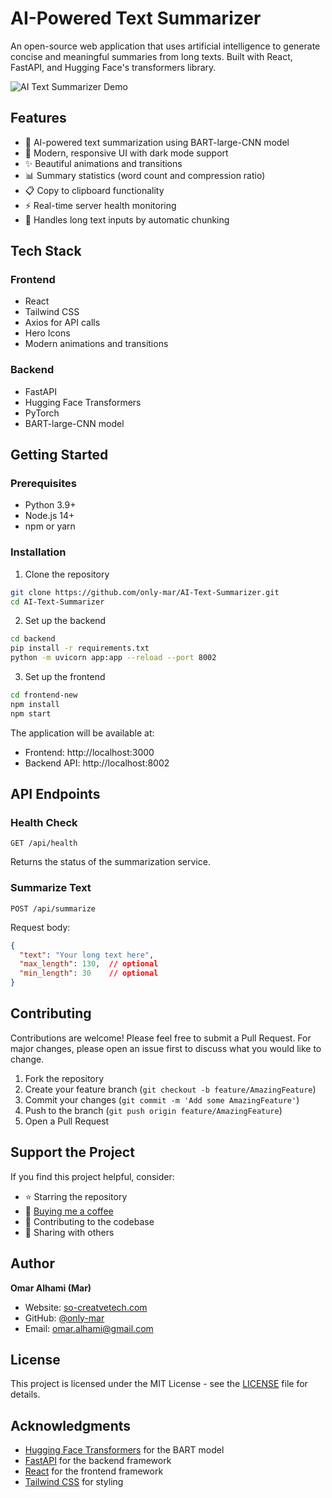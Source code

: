 # AI-Powered Text Summarizer

An open-source web application that uses artificial intelligence to generate concise and meaningful summaries from long texts. Built with React, FastAPI, and Hugging Face's transformers library.

![AI Text Summarizer Demo](demo-screenshot.png)

## Features

- 🤖 AI-powered text summarization using BART-large-CNN model
- 🎨 Modern, responsive UI with dark mode support
- ✨ Beautiful animations and transitions
- 📊 Summary statistics (word count and compression ratio)
- 📋 Copy to clipboard functionality
- ⚡ Real-time server health monitoring
- 🔄 Handles long text inputs by automatic chunking

## Tech Stack

### Frontend
- React
- Tailwind CSS
- Axios for API calls
- Hero Icons
- Modern animations and transitions

### Backend
- FastAPI
- Hugging Face Transformers
- PyTorch
- BART-large-CNN model

## Getting Started

### Prerequisites
- Python 3.9+
- Node.js 14+
- npm or yarn

### Installation

1. Clone the repository
```bash
git clone https://github.com/only-mar/AI-Text-Summarizer.git
cd AI-Text-Summarizer
```

2. Set up the backend
```bash
cd backend
pip install -r requirements.txt
python -m uvicorn app:app --reload --port 8002
```

3. Set up the frontend
```bash
cd frontend-new
npm install
npm start
```

The application will be available at:
- Frontend: http://localhost:3000
- Backend API: http://localhost:8002

## API Endpoints

### Health Check
```
GET /api/health
```
Returns the status of the summarization service.

### Summarize Text
```
POST /api/summarize
```
Request body:
```json
{
  "text": "Your long text here",
  "max_length": 130,  // optional
  "min_length": 30    // optional
}
```

## Contributing

Contributions are welcome! Please feel free to submit a Pull Request. For major changes, please open an issue first to discuss what you would like to change.

1. Fork the repository
2. Create your feature branch (`git checkout -b feature/AmazingFeature`)
3. Commit your changes (`git commit -m 'Add some AmazingFeature'`)
4. Push to the branch (`git push origin feature/AmazingFeature`)
5. Open a Pull Request

## Support the Project

If you find this project helpful, consider:

- ⭐ Starring the repository
- 🍕 [Buying me a coffee](https://www.buymeacoffee.com/onlymar)
- 🐛 Contributing to the codebase
- 📢 Sharing with others

## Author

**Omar Alhami (Mar)**
- Website: [so-creatvetech.com](https://so-creatvetech.com)
- GitHub: [@only-mar](https://github.com/only-mar)
- Email: omar.alhami@gmail.com

## License

This project is licensed under the MIT License - see the [LICENSE](LICENSE) file for details.

## Acknowledgments

- [Hugging Face Transformers](https://huggingface.co/transformers/) for the BART model
- [FastAPI](https://fastapi.tiangolo.com/) for the backend framework
- [React](https://reactjs.org/) for the frontend framework
- [Tailwind CSS](https://tailwindcss.com/) for styling
